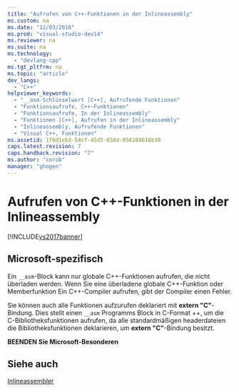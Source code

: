 ```yaml
---
title: "Aufrufen von C++-Funktionen in der Inlineassembly"
ms.custom: na
ms.date: "12/03/2016"
ms.prod: "visual-studio-dev14"
ms.reviewer: na
ms.suite: na
ms.technology: 
  - "devlang-cpp"
ms.tgt_pltfrm: na
ms.topic: "article"
dev_langs: 
  - "C++"
helpviewer_keywords: 
  - "__asm-Schlüsselwort [C++], Aufrufende Funktionen"
  - "Funktionsaufrufe, C++-Funktionen"
  - "Funktionsaufrufe, In der Inlineassembly"
  - "Funktionen [C++], Aufrufen in der Inlineassembly"
  - "Inlineassembly, Aufrufende Funktionen"
  - "Visual C++, Funktionen"
ms.assetid: 1f0d1eb3-54cf-45d5-838d-958188616b38
caps.latest.revision: 7
caps.handback.revision: "7"
ms.author: "corob"
manager: "ghogen"
---
```

# Aufrufen von C++-Funktionen in der Inlineassembly
[!INCLUDE[vs2017banner](../../assembler/inline/includes/vs2017banner.md)]

## Microsoft\-spezifisch  
 Ein `__asm`\-Block kann nur globale C\+\+\-Funktionen aufrufen, die nicht überladen werden.  Wenn Sie eine überladene globale C\+\+\-Funktion oder Memberfunktion Ein C\+\+\-Compiler aufrufen, gibt der Compiler einen Fehler.  
  
 Sie können auch alle Funktionen aufzurufen deklariert mit **extern "C"**\-Bindung.  Dies stellt einen `__asm` Programms Block in C\-Format \+\+, um die C\-Bibliotheksfunktionen aufrufen, da alle standardmäßigen headerdateien die Bibliotheksfunktionen deklarieren, um **extern "C"**\-Bindung besitzt.  
  
 **BEENDEN Sie Microsoft\-Besonderen**  
  
## Siehe auch  
 [Inlineassembler](../../assembler/inline/inline-assembler.md)
